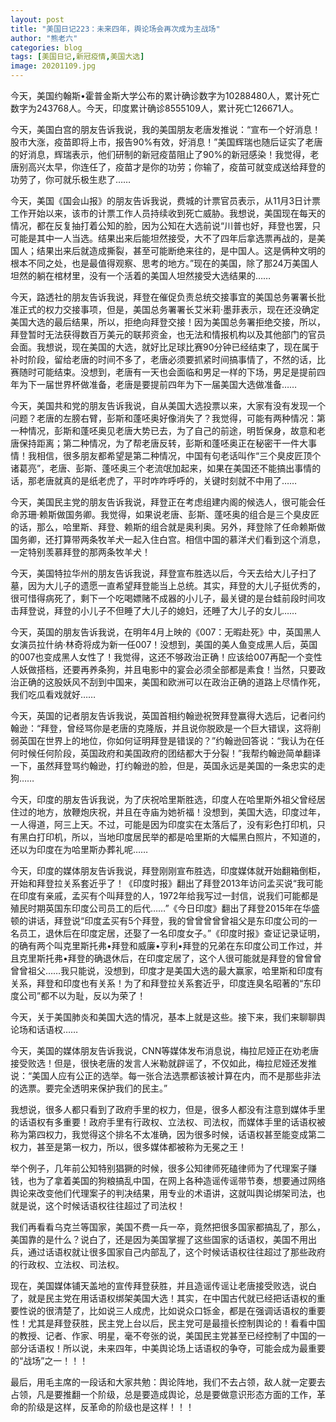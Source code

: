 ```yaml
---
layout: post
title: "美国日记223：未来四年，舆论场会再次成为主战场"
author: "熊老六"
categories: blog
tags: [美国日记,新冠疫情,美国大选]
image: 20201109.jpg
---
```

今天，美国约翰斯•霍普金斯大学公布的累计确诊数字为10288480人，累计死亡数字为243768人。今天，印度累计确诊8555109人，累计死亡126671人。

今天，美国白宫的朋友告诉我说，我的美国朋友老唐发推说：“宣布一个好消息！股市大涨，疫苗即将上市，报告90%有效，好消息！”美国辉瑞也随后证实了老唐的好消息，辉瑞表示，他们研制的新冠疫苗阻止了90%的新冠感染！我觉得，老唐别高兴太早，你连任了，疫苗才是你的功劳；你输了，疫苗可就变成送给拜登的功劳了，你可就乐极生悲了……

今天，美国《国会山报》的朋友告诉我说，费城的计票官员表示，从11月3日计票工作开始以来，该市的计票工作人员持续收到死亡威胁。我想说，美国现在每天的情况，都在反复抽打着公知的脸，因为公知在大选前说“川普也好，拜登也罢，只可能是其中一人当选。结果出来后能坦然接受，大不了四年后拿选票再战的，是美国人；结果出来后就造成撕裂，甚至可能断绝来往的，是中国人。这是俩种文明的根本不同之处，也是最值得观察、思考的地方。”现在的美国，除了那24万美国人坦然的躺在棺材里，没有一个活着的美国人坦然接受大选结果的……

今天，路透社的朋友告诉我说，拜登在催促负责总统交接事宜的美国总务署署长批准正式的权力交接事项，但是，美国总务署署长艾米莉·墨菲表示，现在还没确定美国大选的最后结果，所以，拒绝向拜登交接！因为美国总务署拒绝交接，所以，拜登暂时无法获得数百万美元的联邦资金，也无法和情报机构以及其他部门的官员会面。我想说，现在美国的大选，就好比足球比赛90分钟已经结束了，现在属于补时阶段，留给老唐的时间不多了，老唐必须要抓紧时间搞事情了，不然的话，比赛随时可能结束。没想到，老唐有一天也会面临和男足一样的下场，男足是提前四年为下一届世界杯做准备，老唐是要提前四年为下一届美国大选做准备……

今天，美国共和党的朋友告诉我说，自从美国大选投票以来，大家有没有发现一个问题？老唐的左膀右臂，彭斯和蓬呸奥好像消失了？我觉得，可能有两种情况：第一种情况，彭斯和蓬呸奥见老唐大势已去，为了自己的前途，明哲保身，故意和老唐保持距离；第二种情况，为了帮老唐反转，彭斯和蓬呸奥正在秘密干一件大事情！我相信，很多朋友都希望是第二种情况，中国有句老话叫作“三个臭皮匠顶个诸葛亮”，老唐、彭斯、蓬呸奥三个老流氓加起来，如果在美国还不能搞出事情的话，那老唐就真的是纸老虎了，平时咋咋呼呼的，关键时刻就不中用了……

今天，美国民主党的朋友告诉我说，拜登正在考虑组建内阁的候选人，很可能会任命苏珊·赖斯做国务卿。我觉得，如果说老唐、彭斯、蓬呸奥的组合是三个臭皮匠的话，那么，哈里斯、拜登、赖斯的组合就是奥利奥。另外，拜登除了任命赖斯做国务卿，还打算带两条牧羊犬一起入住白宫。相信中国的慕洋犬们看到这个消息，一定特别羡慕拜登的那两条牧羊犬！

今天，美国特拉华州的朋友告诉我说，拜登宣布胜选以后，今天去给大儿子扫了墓，因为大儿子的遗愿一直希望拜登能当上总统。其实，拜登的大儿子挺优秀的，很可惜得病死了，剩下一个吃喝嫖赌不成器的小儿子，最关键的是台蛙前段时间攻击拜登说，拜登的小儿子不但睡了大儿子的媳妇，还睡了大儿子的女儿……

今天，英国的朋友告诉我说，在明年4月上映的《007：无暇赴死》中，英国黑人女演员拉什纳·林奇将成为新一任007！没想到，美国的美人鱼变成黑人后，英国的007也变成黑人女性了！我觉得，这还不够政治正确！应该给007再配一个变性人妖做搭档，还要再养条狗，并且电影中的宴会必须全部都是素食！当然，只要政治正确的这股妖风不刮到中国来，美国和欧洲可以在政治正确的道路上尽情作死，我们吃瓜看戏就好……

今天，英国的记者朋友告诉我说，英国首相约翰逊祝贺拜登赢得大选后，记者问约翰逊：“拜登，曾经骂你是老唐的克隆版，并且说你脱欧是一个巨大错误，这将削弱英国在世界上的地位，你如何证明拜登是错误的？”约翰逊回答说：“我认为在任何时候任何阶段，英国政府和美国政府的团结都大于分裂！”我帮约翰逊简单翻译一下，虽然拜登骂约翰逊，打约翰逊的脸，但是，英国永远是美国的一条忠实的走狗……

今天，印度的朋友告诉我说，为了庆祝哈里斯胜选，印度人在哈里斯外祖父曾经居住过的地方，放鞭炮庆祝，并且在寺庙为她祈福！没想到，美国大选，印度过年，一人得道，阿三上天。不过，可能是因为印度实在太落后了，没有彩色打印机，只有黑白打印机，所以，当地印度居民举的都是哈里斯的大幅黑白照片，不知道的，还以为印度在为哈里斯办葬礼呢……

今天，印度的媒体朋友告诉我说，拜登刚刚宣布胜选，印度媒体就开始翻箱倒柜，开始和拜登拉关系套近乎了！《印度时报》翻出了拜登2013年访问孟买说“我可能在印度有亲戚，孟买有个叫拜登的人，1972年给我写过一封信，说我们可能都是殖民时期英国东印度公司员工的后代……”《今日印度》翻出了拜登2015年在华盛顿的讲话，拜登说“印度孟买有5个拜登，我的曾曾曾曾曾祖父是东印度公司的一名员工，退休后在印度定居，还娶了一名印度女子。”《印度时报》查证记录证明，的确有两个叫克里斯托弗•拜登和威廉•亨利•拜登的兄弟在东印度公司工作过，并且克里斯托弗•拜登的确退休后，在印度定居了，这个人很可能就是拜登的曾曾曾曾曾祖父……我只能说，没想到，印度才是美国大选的最大赢家，哈里斯和印度有关系，拜登和印度也有关系！为了和拜登拉关系套近乎，印度连臭名昭著的“东印度公司”都不以为耻，反以为荣了！

今天，关于美国肺炎和美国大选的情况，基本上就是这些。接下来，我们来聊聊舆论场和话语权……

今天，美国的媒体朋友告诉我说，CNN等媒体发布消息说，梅拉尼娅正在劝老唐接受败选！但是，很快老唐的发言人米勒就辟谣了，不仅如此，梅拉尼娅还发推说：“美国人应有公正的选举。每一张合法选票都该被计算在内，而不是那些非法的选票。要完全透明来保护我们的民主。”

我想说，很多人都只看到了政府手里的权力，但是，很多人都没有注意到媒体手里的话语权有多重要！政府手里有行政权、立法权、司法权，而媒体手里的话语权被称为第四权力，我觉得这个排名不太准确，因为很多时候，话语权甚至能变成第二权力，甚至是第一权力，所以，很多媒体都被称为无冕之王！

举个例子，几年前公知特别猖獗的时候，很多公知律师死磕律师为了代理案子赚钱，也为了拿着美国的狗粮搞乱中国，在网上各种造谣传谣带节奏，想要通过网络舆论来改变他们代理案子的判决结果，用专业的术语讲，这就叫舆论绑架司法，也就是说，这个时候话语权往往超过了司法权！

我们再看看乌克兰等国家，美国不费一兵一卒，竟然把很多国家都搞乱了，那么，美国靠的是什么？说白了，还是因为美国掌握了这些国家的话语权，美国不用出兵，通过话语权就让很多国家自己内部乱了，这个时候话语权往往超过了那些政府的行政权、立法权、司法权。

现在，美国媒体铺天盖地的宣传拜登获胜，并且造谣传谣让老唐接受败选，说白了，就是民主党在用话语权绑架美国大选！其实，在中国古代就已经把话语权的重要性说的很清楚了，比如说三人成虎，比如说众口铄金，都是在强调话语权的重要性！尤其是拜登获胜，民主党上台以后，民主党可是最擅长控制舆论的！看看中国的教授、记者、作家、明星，毫不夸张的说，美国民主党甚至已经控制了中国的一部分话语权！所以说，未来四年，中美舆论场上话语权的争夺，可能会成为最重要的“战场”之一！！！

最后，用毛主席的一段话和大家共勉：舆论阵地，我们不去占领，敌人就一定要去占领，凡是要推翻一个阶级，总是要造成舆论，总是要做意识形态方面的工作，革命的阶级是这样，反革命的阶级也是这样！！！​​​​